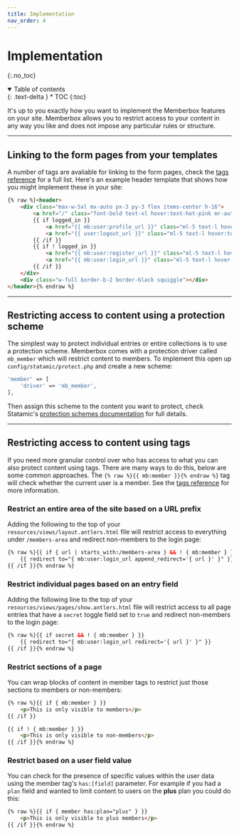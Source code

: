 ```yaml
---
title: Implementation
nav_order: 4
---
```


# Implementation
{:.no_toc}

<details open markdown="block">
  <summary>
      Table of contents
  </summary>
  {: .text-delta }
* TOC
{:toc}
</details>

It's up to you exactly how you want to implement the Memberbox features on your site. Memberbox allows you to restrict access to your content in any way you like and does not impose any particular rules or structure. 

---

## Linking to the form pages from your templates

A number of tags are avaliable for linking to the form pages, check the [tags reference](tags.html#form-page-url-tags) for a full list. Here's an example header template that shows how you might implement these in your site:

```html
{% raw %}<header>
    <div class="max-w-5xl mx-auto px-3 py-3 flex items-center h-16">
        <a href="/" class="font-bold text-xl hover:text-hot-pink mr-auto">{{ settings:site_name }}</a>
        {{ if logged_in }}
            <a href="{{ mb:user:profile_url }}" class="ml-5 text-l hover:text-hot-pink">{{ user }}{{ name }}{{ /user }}</a>
            <a href="{{ user:logout_url }}" class="ml-5 text-l hover:text-hot-pink">Log out</a>
        {{ /if }}
        {{ if ! logged_in }}
            <a href="{{ mb:user:register_url }}" class="ml-5 text-l hover:text-hot-pink">Register</a>
            <a href="{{ mb:user:login_url }}" class="ml-5 text-l hover:text-hot-pink">Log in</a>
        {{ /if }}
    </div>
    <div class="w-full border-b-2 border-black squiggle"></div>
</header>{% endraw %}
```

---

## Restricting access to content using a protection scheme

The simplest way to protect individual entries or entire collections is to use a protection scheme. Memberbox comes with a protection driver called `mb_member` which will restrict content to members. To implement this open up `config/statamic/protect.php` and create a new scheme:

```php
'member' => [
    'driver' => 'mb_member',
],
```

Then assign this scheme to the content you want to protect, check Statamic's [protection schemes documentation](https://statamic.dev/protecting-content#protecting-an-entry) for full details.

---

## Restricting access to content using tags

If you need more granular control over who has access to what you can also protect content using tags. There are many ways to do this, below are some common approaches. The `{% raw %}{{ mb:member }}{% endraw %}` tag will check whether the current user is a member. See the [tags reference](tags.html) for more information.

### Restrict an entire area of the site based on a URL prefix

Adding the following to the top of your `resources/views/layout.antlers.html` file will restrict access to everything under `/members-area` and redirect non-members to the login page:

```html
{% raw %}{{ if { url | starts_with:/members-area } && ! { mb:member } }}
    {{ redirect to="{ mb:user:login_url append_redirect='{ url }' }" }}
{{ /if }}{% endraw %}
```

### Restrict individual pages based on an entry field

Adding the following line to the top of your `resources/views/pages/show.antlers.html` file will restrict access to all page entries that have a `secret` toggle field set to `true` and redirect non-members to the login page:

```html
{% raw %}{{ if secret && ! { mb:member } }}
    {{ redirect to="{ mb:user:login_url redirect='{ url }' }" }}
{{ /if }}{% endraw %}
```

### Restrict sections of a page

You can wrap blocks of content in member tags to restrict just those sections to members or non-members:

```html
{% raw %}{{ if { mb:member } }}
    <p>This is only visible to members</p>
{{ /if }}

{{ if ! { mb:member } }}
    <p>This is only visible to non-members</p>
{{ /if }}{% endraw %}
```

### Restrict based on a user field value

You can check for the presence of specific values within the user data using the member tag's `has:[field]` parameter. For example if you had a `plan` field and wanted to limit content to users on the **plus** plan you could do this:

```html
{% raw %}{{ if { member has:plan="plus" } }}
    <p>This is only visible to plus members</p>
{{ /if }}{% endraw %}
```
